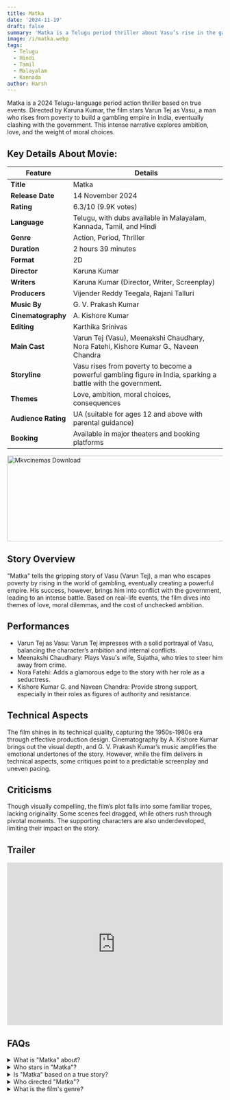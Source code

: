 ```yaml
---
title: Matka
date: '2024-11-19'
draft: false
summary: 'Matka is a Telugu period thriller about Vasu’s rise in the gambling world, facing love, ambition, and moral dilemmas. Directed by Karuna Kumar.'
image: /i/matka.webp
tags:
  - Telugu
  - Hindi
  - Tamil
  - Malayalam
  - Kannada
author: Harsh
---
```


Matka is a 2024 Telugu-language period action thriller based on true events. Directed by Karuna Kumar, the film stars Varun Tej as Vasu, a man who rises from poverty to build a gambling empire in India, eventually clashing with the government. This intense narrative explores ambition, love, and the weight of moral choices.

## Key Details About Movie:

| **Feature**               | **Details**                                                                                                                                    |
|---------------------------|------------------------------------------------------------------------------------------------------------------------------------------------|
| **Title**                 | Matka                                                                                                                                         |
| **Release Date**          | 14 November 2024                                                                                                                              |
| **Rating**                | 6.3/10 (9.9K votes)                                                                                                                           |
| **Language**              | Telugu, with dubs available in Malayalam, Kannada, Tamil, and Hindi                                                                           |
| **Genre**                 | Action, Period, Thriller                                                                                                                      |
| **Duration**              | 2 hours 39 minutes                                                                                                                            |
| **Format**                | 2D                                                                                                                                            |
| **Director**              | Karuna Kumar                                                                                                                                  |
| **Writers**               | Karuna Kumar (Director, Writer, Screenplay)                                                                                                   |
| **Producers**             | Vijender Reddy Teegala, Rajani Talluri                                                                                                        |
| **Music By**              | G. V. Prakash Kumar                                                                                                                           |
| **Cinematography**        | A. Kishore Kumar                                                                                                                              |
| **Editing**               | Karthika Srinivas                                                                                                                             |
| **Main Cast**             | Varun Tej (Vasu), Meenakshi Chaudhary, Nora Fatehi, Kishore Kumar G., Naveen Chandra                                                         |
| **Storyline**             | Vasu rises from poverty to become a powerful gambling figure in India, sparking a battle with the government.                                |
| **Themes**                | Love, ambition, moral choices, consequences                                                                                                   |
| **Audience Rating**       | UA (suitable for ages 12 and above with parental guidance)                                                                                   |
| **Booking**               | Available in major theaters and booking platforms                                                                                             |


<a href="https://www.profitablecpmrate.com/zht8552qct?key=dd3a0d3c76c4f58956dd24d2605f1413">
  <img src="/mkvcinemas-btn.webp" alt="Mkvcinemas Download" width="600" height="200" loading="lazy">
</a>

## Story Overview
"Matka" tells the gripping story of Vasu (Varun Tej), a man who escapes poverty by rising in the world of gambling, eventually creating a powerful empire. His success, however, brings him into conflict with the government, leading to an intense battle. Based on real-life events, the film dives into themes of love, moral dilemmas, and the cost of unchecked ambition.

## Performances
- Varun Tej as Vasu: Varun Tej impresses with a solid portrayal of Vasu, balancing the character’s ambition and internal conflicts.
- Meenakshi Chaudhary: Plays Vasu's wife, Sujatha, who tries to steer him away from crime.
- Nora Fatehi: Adds a glamorous edge to the story with her role as a seductress.
- Kishore Kumar G. and Naveen Chandra: Provide strong support, especially in their roles as figures of authority and resistance.

## Technical Aspects
The film shines in its technical quality, capturing the 1950s-1980s era through effective production design. Cinematography by A. Kishore Kumar brings out the visual depth, and G. V. Prakash Kumar’s music amplifies the emotional undertones of the story. However, while the film delivers in technical aspects, some critiques point to a predictable screenplay and uneven pacing.

## Criticisms
Though visually compelling, the film’s plot falls into some familiar tropes, lacking originality. Some scenes feel dragged, while others rush through pivotal moments. The supporting characters are also underdeveloped, limiting their impact on the story.

## Trailer

<iframe width="100%" height="380" src="https://www.youtube.com/embed/RKZJtoFoaQg?si=FKtnAhHnfUo" title={title} frameborder="0" allow="accelerometer; autoplay; clipboard-write; encrypted-media; gyroscope; picture-in-picture; web-share" referrerpolicy="strict-origin-when-cross-origin" allowfullscreen loading="lazy"></iframe>

## FAQs

<details>
  <summary>What is "Matka" about?</summary>
  <p>"Matka" follows Vasu, a man who builds a gambling empire and ultimately clashes with the government.</p>
</details>

<details>
  <summary>Who stars in "Matka"?</summary>
  <p>Varun Tej plays the lead role, with support from Meenakshi Chaudhary, Nora Fatehi, and others.</p>
</details>

<details>
  <summary>Is "Matka" based on a true story?</summary>
  <p>Yes, the film is inspired by real events surrounding the world of Matka gambling.</p>
</details>

<details>
  <summary>Who directed "Matka"?</summary>
  <p>Karuna Kumar directed and wrote the screenplay for "Matka."</p>
</details>

<details>
  <summary>What is the film's genre?</summary>
  <p>"Matka" is an action-packed period thriller with elements of drama.</p>
</details>

